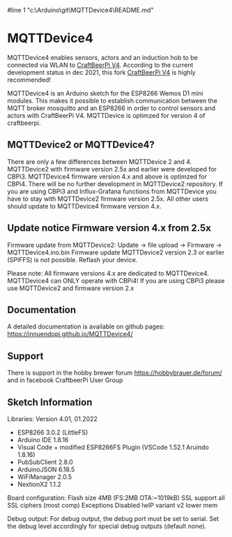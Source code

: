 #line 1 "c:\\Arduino\\git\\MQTTDevice4\\README.md"
# MQTTDevice4

MQTTDevice4 enables sensors, actors and an induction hob to be connected via WLAN to [CraftBeerPi V4](https://github.com/Manuel83/craftbeerpi4).
According to the current development status in dec 2021, this fork [CraftBeerPi V4](https://github.com/avollkopf/craftbeerpi4) is highly recommended!

MQTTDevice4 is an Arduino sketch for the ESP8266 Wemos D1 mini modules. This makes it possible to establish communication between the MQTT broker mosquitto and an ESP8266 in order to control sensors and actors with CraftBeerPi V4. MQTTDevice is optimzed for version 4 of craftbeerpi.

## MQTTDevice2 or MQTTDevice4?

There are only a few differences between MQTTDevice 2 and 4. MQTTDevice2 with firmware version 2.5x and earlier were developed for CBPi3. MQTTDevice4 firmware version 4.x and above is optimzed for CBPi4. There will be no further development in MQTTDevice2 repository. If you are using CBPi3 and Influx-Grafana functions from MQTTDevice you have to stay with MQTTDevice2 firmware version 2.5x. All other users should update to MQTTDevice4 firmware version 4.x.

## Update notice Firmware version 4.x from 2.5x

Firmware update from MQTTDevice2: Update -> file upload -> Firmware -> MQTTDevice4.ino.bin
Firmware update MQTTDevice2 version 2.3 or earlier (SPIFFS) is not possible. Reflash your device.

Please note:
All firmware versions 4.x are dedicated to MQTTDevice4. MQTTDevice4 can ONLY operate with CBPi4! If you are using CBPi3 please use MQTTDevice2 and firmware version 2.x

## Documentation

A detailed documentation is available on github pages: <https://innuendopi.github.io/MQTTDevice4/>

## Support

There is support in the hobby brewer forum <https://hobbybrauer.de/forum/> and in facebook CraftbeerPi User Group

## Sketch Information

Libraries: Version 4.01, 01.2022

- ESP8266 3.0.2 (LittleFS)
- Arduino IDE 1.8.16
- Visual Code + modified ESP8266FS Plugin (VSCode 1.52.1 Aruindo 1.8.16)
- PubSubClient 2.8.0
- ArduinoJSON 6.18.5
- WiFiManager 2.0.5
- NextionX2 1.1.2

Board configuration:
Flash size 4MB (FS:2MB OTA:~1019kB)
SSL support all SSL ciphers (most comp)
Exceptions Disabled
IwIP variant v2 lower mem

Debug output:
For debug output, the debug port must be set to serial. Set the debug level accordingly for special debug outputs (default none).

